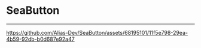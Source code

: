 # SeaButton

<hr>

https://github.com/AIias-Dev/SeaButton/assets/68195101/11f5e798-29ea-4b59-92db-b0d687e92a47

